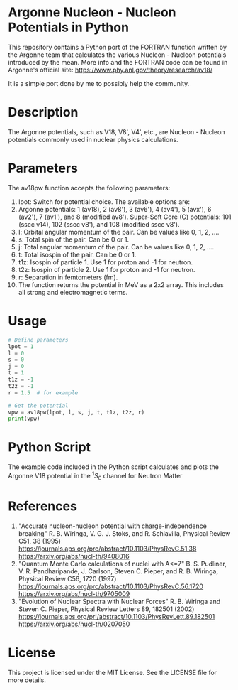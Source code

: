 # Argonne Nucleon - Nucleon Potentials in Python

This repository contains a Python port of the FORTRAN function written by the Argonne team that calculates the various Nucleon - Nucleon potentials introduced by the mean. More info and the FORTRAN code can be found  in Argonne's official site: https://www.phy.anl.gov/theory/research/av18/

It is a simple port done by me to possibly help the community.

# Description
The Argonne potentials, such as V18, V8', V4', etc., are Nucleon - Nucleon potentials commonly used in nuclear physics calculations.

# Parameters
The av18pw function accepts the following parameters:

1. lpot: Switch for potential choice. The available options are:
2. Argonne potentials: 1 (av18), 2 (av8'), 3 (av6'), 4 (av4'), 5 (avx'), 6 (av2'), 7 (av1'), and 8 (modified av8').
 Super-Soft Core (C) potentials: 101 (sscc v14), 102 (sscc v8'), and 108 (modified sscc v8').
3. l: Orbital angular momentum of the pair. Can be values like 0, 1, 2, ....
4. s: Total spin of the pair. Can be 0 or 1.
5. j: Total angular momentum of the pair. Can be values like 0, 1, 2, ....
6. t: Total isospin of the pair. Can be 0 or 1.
7. t1z: Isospin of particle 1. Use 1 for proton and -1 for neutron.
8. t2z: Isospin of particle 2. Use 1 for proton and -1 for neutron.
9. r: Separation in femtometers (fm).
10. The function returns the potential in MeV as a 2x2 array. This includes all strong and electromagnetic terms.



# Usage
```python
# Define parameters
lpot = 1
l = 0
s = 0
j = 0
t = 1
t1z = -1
t2z = -1
r = 1.5  # for example

# Get the potential
vpw = av18pw(lpot, l, s, j, t, t1z, t2z, r)
print(vpw)
```
# Python Script
The example code included in the Python script calculates and plots the Argonne V18 potential in the ${}^1{S_0}$ channel for Neutron Matter

# References
1. "Accurate nucleon-nucleon potential with charge-independence breaking" R. B. Wiringa, V. G. J. Stoks, and R. Schiavilla, Physical Review C51, 38 (1995) https://journals.aps.org/prc/abstract/10.1103/PhysRevC.51.38 https://arxiv.org/abs/nucl-th/9408016
2. "Quantum Monte Carlo calculations of nuclei with A<=7" B. S. Pudliner, V. R. Pandharipande, J. Carlson, Steven C. Pieper, and R. B. Wiringa, Physical Review C56, 1720 (1997) https://journals.aps.org/prc/abstract/10.1103/PhysRevC.56.1720 https://arxiv.org/abs/nucl-th/9705009
3. "Evolution of Nuclear Spectra with Nuclear Forces" R. B. Wiringa and Steven C. Pieper, Physical Review Letters 89, 182501 (2002) https://journals.aps.org/prl/abstract/10.1103/PhysRevLett.89.182501 https://arxiv.org/abs/nucl-th/0207050

# License
This project is licensed under the MIT License. See the LICENSE file for more details.

